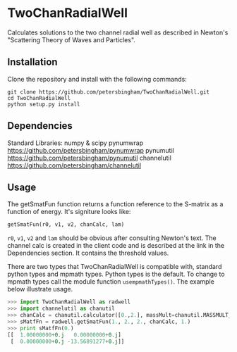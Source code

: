 # TwoChanRadialWell
Calculates solutions to the two channel radial well as described in Newton's "Scattering Theory of Waves and Particles".

## Installation

Clone the repository and install with the following commands:

    git clone https://github.com/petersbingham/TwoChanRadialWell.git
    cd TwoChanRadialWell
    python setup.py install
    
## Dependencies
Standard Libraries: numpy & scipy
pynumwrap https://github.com/petersbingham/pynumwrap
pynumutil https://github.com/petersbingham/pynumutil
channelutil https://github.com/petersbingham/channelutil

## Usage

The getSmatFun function returns a function reference to the S-matrix as a function of energy. It's signiture looks like:
```python
getSmatFun(r0, v1, v2, chanCalc, lam)
```
`r0`, `v1`, `v2` and `lam` should be obvious after consulting Newton's text. The channel calc is created in the client code and is described at the link in the Dependencies section. It contains the threshold values.

There are two types that TwoChanRadialWell is compatible with, standard python types and mpmath types. Python types is the default. To change to mpmath types call the module function `usempmathTypes()`. The example below illustrate usage.
```python
>>> import TwoChanRadialWell as radwell
>>> import channelutil as chanutil
>>> chanCalc = chanutil.calculator([0.,2.], massMult=chanutil.MASSMULT_HARTREES)
>>> sMatfFn = radwell.getSmatFun(1., 2., 2., chanCalc, 1.)
>>> print sMatfFn(0.)
[[  1.00000000+0.j   0.00000000+0.j]
 [  0.00000000+0.j -13.56891277+0.j]]
```
